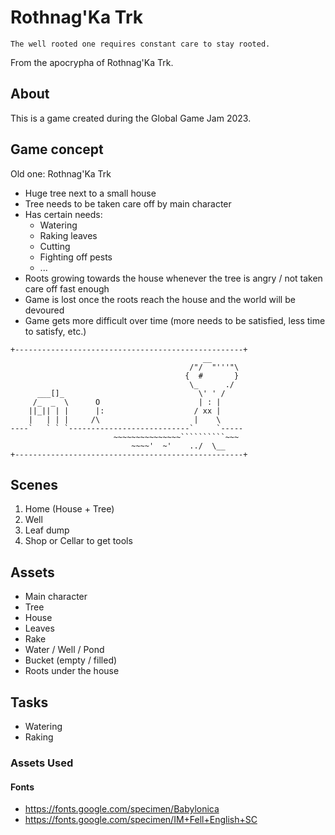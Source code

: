 # Rothnag'Ka Trk

    The well rooted one requires constant care to stay rooted.

From the apocrypha of Rothnag'Ka Trk.


## About

This is a game created during the Global Game Jam 2023.


## Game concept

Old one: Rothnag'Ka Trk
- Huge tree next to a small house
- Tree needs to be taken care off by main character
- Has certain needs:
    - Watering
    - Raking leaves
    - Cutting
    - Fighting off pests
    - ...
- Roots growing towards the house whenever the tree is angry / not taken care off fast enough
- Game is lost once the roots reach the house and the world will be devoured
- Game gets more difficult over time (more needs to be satisfied, less time to satisfy, etc.)

```
+---------------------------------------------------+
                                           __
                                        /"/  "'''"\
                                       {  #       }
                                        \_      ./
      ___[]_                              \' ' /
     /_  _  \      O                      | : |
    ||_|| | |      |:                    / xx |
    |   | | |     /\                     |    \
----`   ` ` `---------------------------`     `-----
                       ~~~~~~~~~~~~~~~``````````~~~
                           ~~~~'  ~'    ../  \__
+---------------------------------------------------+
```

## Scenes

1. Home (House + Tree)
2. Well
3. Leaf dump
4. Shop or Cellar to get tools


## Assets

- Main character
- Tree
- House
- Leaves
- Rake
- Water / Well / Pond
- Bucket (empty / filled)
- Roots under the house


## Tasks

- Watering
- Raking

### Assets Used

#### Fonts
- https://fonts.google.com/specimen/Babylonica
- https://fonts.google.com/specimen/IM+Fell+English+SC
